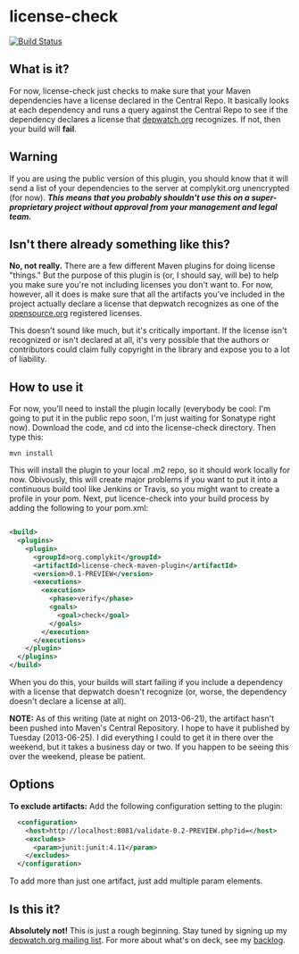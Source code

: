 license-check
=============

[![Build Status](https://travis-ci.org/mrice/license-check.png)](https://travis-ci.org/mrice/license-check)

What is it?
--------------
For now, license-check just checks to make sure that your Maven dependencies have a license declared in the Central Repo. It basically looks at each dependency and runs a query against the Central Repo to see if the dependency declares a license that [depwatch.org](http://depwatch.org) recognizes. If not, then your build will **fail**.

Warning
--------------
If you are using the public version of this plugin, you should know that it will send a list of your dependencies to the server at complykit.org unencrypted (for now). ***This means that you probably shouldn't use this on a super-proprietary project without approval from your management and legal team.***

Isn't there already something like this?
---------------
**No, not really.** There are a few different Maven plugins for doing license "things." But the purpose of this plugin is (or, I should say, will be) to help you make sure you're not including licenses you don't want to. For now, however, all it does is make sure that all the artifacts you've included in the project actually declare a license that depwatch recognizes as one of the [opensource.org](http://www.opensource.org/) registered licenses. 

This doesn't sound like much, but it's critically important. If the license isn't recognized or isn't declared at all, it's very possible that the authors or contributors could claim fully copyright in the library and expose you to a lot of liability. 

How to use it
---------------
For now, you'll need to install the plugin locally (everybody be cool: I'm going to put it in the public repo soon, I'm just waiting for Sonatype right now). Download the code, and cd into the license-check directory. Then type this:

```basic
mvn install
```

This will install the plugin to your local .m2 repo, so it should work locally for now. Obivously, this will create major problems if you want to put it into a continuous build tool like Jenkins or Travis, so you might want to create a profile in your pom. Next, put licence-check into your build process by adding the following to your pom.xml:

```xml

<build>
  <plugins>
    <plugin>
      <groupId>org.complykit</groupId>
      <artifactId>license-check-maven-plugin</artifactId>
      <version>0.1-PREVIEW</version>
      <executions>
        <execution>
          <phase>verify</phase>
          <goals>
            <goal>check</goal>
          </goals>
        </execution>
      </executions>
    </plugin>
  </plugins>
</build>

```

When you do this, your builds will start failing if you include a dependency with a license that depwatch doesn't recognize (or, worse, the dependency doesn't declare a license at all).

**NOTE:** As of this writing (late at night on 2013-06-21), the artifact hasn't been pushed into Maven's Central Repository. I hope to have it published by Tuesday (2013-06-25). I did everything I could to get it in there over the weekend, but it takes a business day or two. If you happen to be seeing this over the weekend, please be patient.

Options
---------------
**To exclude artifacts:** Add the following configuration setting to the plugin:

```xml
  <configuration>
    <host>http://localhost:8081/validate-0.2-PREVIEW.php?id=</host>
    <excludes>
      <param>junit:junit:4.11</param>
    </excludes>
  </configuration>
```

To add more than just one artifact, just add multiple param elements.

Is this it?
---------------
**Absolutely not!** This is just a rough beginning. Stay tuned by signing up my [depwatch.org mailing list](http://depwatch.org). For more about what's on deck, see my [backlog](https://github.com/mrice/license-check/backlog.md).

